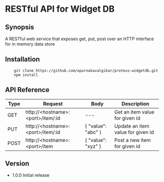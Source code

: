 
RESTful API for Widget DB
=========

## Synopsis

A RESTful web service that exposes get, put, post over an HTTP interface for in memory data store


## Installation
```shell
    git clone https://github.com/aparnakavalgikar/proteus-widgetdb.git
    npm install
```

## API Reference

| Type | Request | Body | Description
| --- | --- | --- | --- |
| GET |  http://\<hostname\>:\<port\>/item/:id | --- |Get an item value for given id |
| PUT |  http://\<hostname\>:\<port\>/item/:id | { "value": "abc" } | Update an item value for given id |
| POST |  http://\<hostname\>:\<port\>/item | { "value": "xyz" } | Post a new item for given id |


## Version
* 1.0.0 Initial release